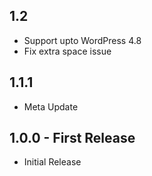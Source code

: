 ## 1.2
* Support upto WordPress 4.8
* Fix extra space issue

## 1.1.1
* Meta Update

## 1.0.0 - First Release
* Initial Release
